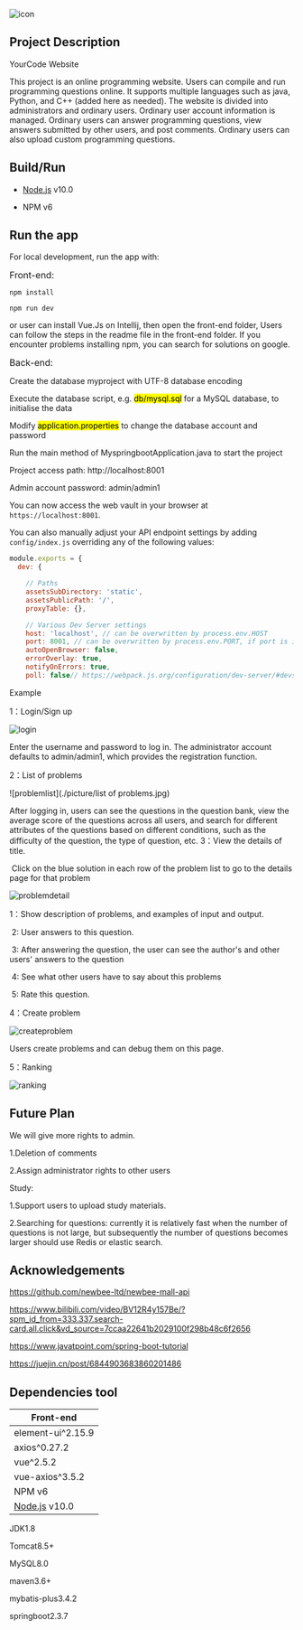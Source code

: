 ![icon](./picture/icon.png)



## Project Description

YourCode Website

This project is an online programming website. 
Users can compile and run programming questions online. 
It supports multiple languages such as java, Python, and C++ (added here as needed). 
The website is divided into administrators and ordinary users. Ordinary user account information is managed. Ordinary users can answer programming questions, view answers submitted by other users, and post comments. Ordinary users can also upload custom programming questions.




## Build/Run

- [Node.js](https://nodejs.org) v10.0 

- NPM v6

  

## Run the app

For local development, run the app with:

<font size = 3>Front-end:</font>
```
npm install
```

```
npm run dev
```
or user can install Vue.Js on Intellij, then open the front-end folder, Users can follow the steps in the readme file in the front-end folder.
If you encounter problems installing npm, you can search for solutions on google.

<font size = 3>Back-end:</font>

Create the database myproject with UTF-8 database encoding

Execute the database script, e.g. <mark>db/mysql.sql</mark> for a MySQL database, to initialise the data

Modify <mark>application.properties</mark> to change the database account and password

Run the main method of MyspringbootApplication.java to start the project

Project access path: http://localhost:8001

Admin account password: admin/admin1

You can now access the web vault in your browser at `https://localhost:8001`.

You can also manually adjust your API endpoint settings by adding `config/index.js` overriding any of the following values:

```js
module.exports = {
  dev: {

    // Paths
    assetsSubDirectory: 'static',
    assetsPublicPath: '/',
    proxyTable: {},

    // Various Dev Server settings
    host: 'localhost', // can be overwritten by process.env.HOST
    port: 8001, // can be overwritten by process.env.PORT, if port is in use, a free one will be determined
    autoOpenBrowser: false,
    errorOverlay: true,
    notifyOnErrors: true,
    poll: false// https://webpack.js.org/configuration/dev-server/#devserver-watchoptions-
```

Example

1：Login/Sign up

![login](./picture/Login.jpg)

Enter the username and password to log in. 
The administrator account defaults to admin/admin1, which provides the registration function.


2：List of problems

![problemlist](./picture/list of problems.jpg)

After logging in, users can see the questions in the question bank, view the average score of the questions across all users, and search for different attributes of the questions based on different conditions, such as the difficulty of the question, the type of question, etc.
3：View the details of title.

​   Click on the blue solution in each row of the problem list to go to the details page for that problem

![problemdetail](./picture/problemdetails.jpg)

1：Show description of problems, and examples of input and output.

​                           2: User answers to this question.

​                           3: After answering the question, the user can see the author's and other users' answers to the question

​                           4: See what other users have to say about this problems

​                           5: Rate this question.

4：Create problem

![createproblem](./picture/createproblem.jpg)

Users create problems and can debug them on this page.

5：Ranking

![ranking](./picture/Ranking1.jpg)


## Future Plan
We will give more rights to admin.

1.Deletion of comments

2.Assign administrator rights to other users

Study:

1.Support users to upload study materials.

2.Searching for questions: currently it is relatively fast when the number of questions is not large, but subsequently the number of questions becomes larger should use Redis or elastic search.

## Acknowledgements

https://github.com/newbee-ltd/newbee-mall-api

https://www.bilibili.com/video/BV12R4y157Be/?spm_id_from=333.337.search-card.all.click&vd_source=7ccaa22641b2029100f298b48c6f2656

https://www.javatpoint.com/spring-boot-tutorial

https://juejin.cn/post/6844903683860201486

## Dependencies tool
| Front-end                           |
|-------------------------------------|
| element-ui^2.15.9                   |
| axios^0.27.2                        |
| vue^2.5.2                           |
| vue-axios^3.5.2                     |
| NPM v6                              |
| [Node.js](https://nodejs.org) v10.0 |

JDK1.8

Tomcat8.5+

MySQL8.0

maven3.6+

mybatis-plus3.4.2

springboot2.3.7


